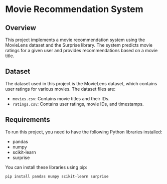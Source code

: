 # Movie Recommendation System

## Overview

This project implements a movie recommendation system using the MovieLens dataset and the Surprise library. The system predicts movie ratings for a given user and provides recommendations based on a movie title.

## Dataset

The dataset used in this project is the MovieLens dataset, which contains user ratings for various movies. The dataset files are:

- `movies.csv`: Contains movie titles and their IDs.
- `ratings.csv`: Contains user ratings, movie IDs, and timestamps.

## Requirements

To run this project, you need to have the following Python libraries installed:

- pandas
- numpy
- scikit-learn
- surprise

You can install these libraries using pip:

```bash
pip install pandas numpy scikit-learn surprise
